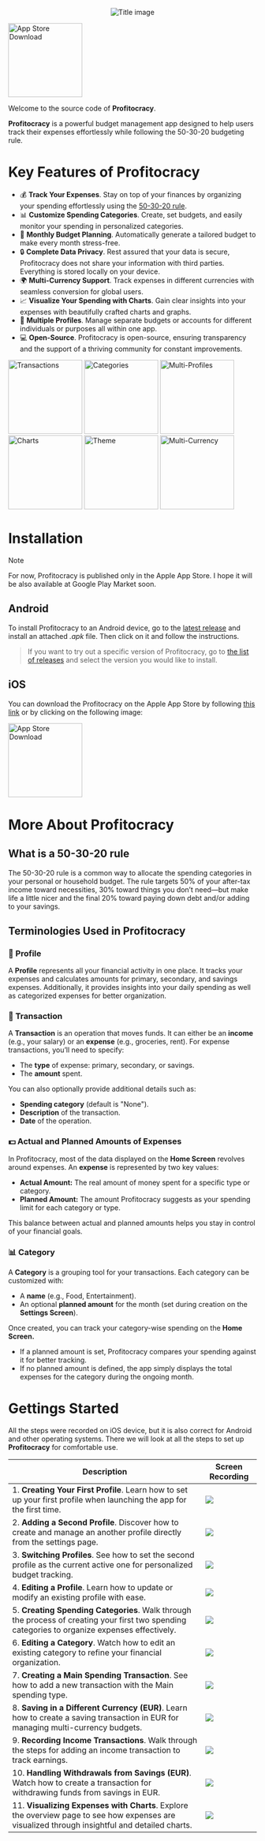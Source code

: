<p align="center">
  <img src="https://raw.githubusercontent.com/KrawMire/profitocracy/dev/docs/assets/banners/main_banner.png" alt="Title image" />
</p>

<p align="left">
    <a href="https://apps.apple.com/rs/app/profitocracy/id6503658740">
      <img src="https://raw.githubusercontent.com/KrawMire/profitocracy/dev/docs/assets/distribution/download_app_store.svg" alt="App Store Download" height="150"/>
    </a>
</p>

Welcome to the source code of **Profitocracy**.

**Profitocracy** is a powerful budget management app designed to help users track their expenses effortlessly while following the 50-30-20 budgeting rule.

# Key Features of Profitocracy

- 💰 **Track Your Expenses**. Stay on top of your finances by organizing your spending effortlessly using the [50-30-20 rule](#503020rule).
- 📊 **Customize Spending Categories**. Create, set budgets, and easily monitor your spending in personalized categories.
- 📅 **Monthly Budget Planning**. Automatically generate a tailored budget to make every month stress-free.
- 🔒 **Complete Data Privacy**. Rest assured that your data is secure, Profitocracy does not share your information with third parties. Everything is stored locally on your device.
- 🌍 **Multi-Currency Support**. Track expenses in different currencies with seamless conversion for global users.
- 📈 **Visualize Your Spending with Charts**. Gain clear insights into your expenses with beautifully crafted charts and graphs.
- 👥 **Multiple Profiles**. Manage separate budgets or accounts for different individuals or purposes all within one app.
- 💻 **Open-Source**. Profitocracy is open-source, ensuring transparency and the support of a thriving community for constant improvements.

<p align="left">
    <img src="https://raw.githubusercontent.com/KrawMire/profitocracy/dev/docs/assets/banners/transactions_banner.png" alt="Transactions" width="150"/>
    <img src="https://raw.githubusercontent.com/KrawMire/profitocracy/dev/docs/assets/banners/categories_banner.png" alt="Categories" width="150"/>
    <img src="https://raw.githubusercontent.com/KrawMire/profitocracy/dev/docs/assets/banners/multiprofiles_banner.png" alt="Multi-Profiles" width="150"/>
    <img src="https://raw.githubusercontent.com/KrawMire/profitocracy/dev/docs/assets/banners/charts_banner.png" alt="Charts" width="150"/>
    <img src="https://raw.githubusercontent.com/KrawMire/profitocracy/dev/docs/assets/banners/theme_banner.png" alt="Theme" width="150"/>
    <img src="https://raw.githubusercontent.com/KrawMire/profitocracy/dev/docs/assets/banners/multicurrency_banner.png" alt="Multi-Currency" width="150"/>
</p>

# Installation

> [!NOTE]
> For now, Profitocracy is published only in the Apple App Store. I hope it will be also available at Google Play Market soon.

## Android

To install Profitocracy to an Android device, go to the [latest release](https://github.com/KrawMire/profitocracy-maui/releases/latest) and install an attached *.apk* file.
Then click on it and follow the instructions.

> If you want to try out a specific version of Profitocracy, go to
> [the list of releases](https://github.com/KrawMire/profitocracy-maui/releases)
> and select the version you would like to install.

## iOS

You can download the Profitocracy on the Apple App Store by following [this link](https://apps.apple.com/rs/app/profitocracy/id6503658740) or by clicking on the following image:

<p align="left">
    <a href="https://apps.apple.com/rs/app/profitocracy/id6503658740">
      <img src="https://raw.githubusercontent.com/KrawMire/profitocracy/dev/docs/assets/distribution/download_app_store.svg" alt="App Store Download" height="150"/>
    </a>
</p>

# More About Profitocracy

## <a name="503020rule"></a> What is a 50-30-20 rule

The 50-30-20 rule is a common way to allocate the spending categories in your personal or household budget.
The rule targets 50% of your after-tax income toward necessities, 30% toward things you don’t need—but make
life a little nicer and the final 20% toward paying down debt and/or adding to your savings.

## Terminologies Used in Profitocracy

### 💼 Profile

A **Profile** represents all your financial activity in one place. It tracks your expenses and calculates amounts for primary, secondary, and savings expenses. Additionally, it provides insights into your daily spending as well as categorized expenses for better organization.

### 🧾 Transaction

A **Transaction** is an operation that moves funds. It can either be an **income** (e.g., your salary) or an **expense** (e.g., groceries, rent). For expense transactions, you’ll need to specify:
- The **type** of expense: primary, secondary, or savings.
- The **amount** spent.

You can also optionally provide additional details such as:
- **Spending category** (default is "None").
- **Description** of the transaction.
- **Date** of the operation.

### 💵 Actual and Planned Amounts of Expenses

In Profitocracy, most of the data displayed on the **Home Screen** revolves around expenses. An **expense** is represented by two key values:
- **Actual Amount:** The real amount of money spent for a specific type or category.
- **Planned Amount:** The amount Profitocracy suggests as your spending limit for each category or type.

This balance between actual and planned amounts helps you stay in control of your financial goals.

### 📊 Category

A **Category** is a grouping tool for your transactions. Each category can be customized with:
- A **name** (e.g., Food, Entertainment).
- An optional **planned amount** for the month (set during creation on the **Settings Screen**).

Once created, you can track your category-wise spending on the **Home Screen.**

- If a planned amount is set, Profitocracy compares your spending against it for better tracking.
- If no planned amount is defined, the app simply displays the total expenses for the category during the ongoing month.

# Gettings Started

All the steps were recorded on iOS device, but it is also correct for Android and other operating systems.
There we will look at all the steps to set up **Profitocracy** for comfortable use.

| Description                                                                                                                                    | Screen Recording                                                                                                                 |
|------------------------------------------------------------------------------------------------------------------------------------------------|----------------------------------------------------------------------------------------------------------------------------------|
| 1. **Creating Your First Profile**. Learn how to set up your first profile when launching the app for the first time.                          | <img src="https://raw.githubusercontent.com/KrawMire/profitocracy/dev/docs/assets/getting_started/1_first_profile.gif" />        |
| 2. **Adding a Second Profile**. Discover how to create and manage an another profile directly from the settings page.                          | <img src="https://raw.githubusercontent.com/KrawMire/profitocracy/dev/docs/assets/getting_started/2_second_profile.gif" />       |
| 3. **Switching Profiles**. See how to set the second profile as the current active one for personalized budget tracking.                       | <img src="https://raw.githubusercontent.com/KrawMire/profitocracy/dev/docs/assets/getting_started/3_set_current_profile.gif" />  |
| 4. **Editing a Profile**. Learn how to update or modify an existing profile with ease.                                                         | <img src="https://raw.githubusercontent.com/KrawMire/profitocracy/dev/docs/assets/getting_started/4_profile_edit.gif" />         |
| 5. **Creating Spending Categories**. Walk through the process of creating your first two spending categories to organize expenses effectively. | <img src="https://raw.githubusercontent.com/KrawMire/profitocracy/dev/docs/assets/getting_started/5_first_category.gif" />       |
| 6. **Editing a Category**. Watch how to edit an existing category to refine your financial organization.                                       | <img src="https://raw.githubusercontent.com/KrawMire/profitocracy/dev/docs/assets/getting_started/6_edit_category.gif" />        |
| 7. **Creating a Main Spending Transaction**. See how to add a new transaction with the Main spending type.                                     | <img src="https://raw.githubusercontent.com/KrawMire/profitocracy/dev/docs/assets/getting_started/7_main_transaction.gif" />     |
| 8. **Saving in a Different Currency (EUR)**. Learn how to create a saving transaction in EUR for managing multi-currency budgets.              | <img src="https://raw.githubusercontent.com/KrawMire/profitocracy/dev/docs/assets/getting_started/8_saving_transaction.gif" />   |
| 9. **Recording Income Transactions**. Walk through the steps for adding an income transaction to track earnings.                               | <img src="https://raw.githubusercontent.com/KrawMire/profitocracy/dev/docs/assets/getting_started/9_income.gif" />               |
| 10. **Handling Withdrawals from Savings (EUR)**. Watch how to create a transaction for withdrawing funds from savings in EUR.                  | <img src="https://raw.githubusercontent.com/KrawMire/profitocracy/dev/docs/assets/getting_started/10_withdraw.gif" />            |
| 11. **Visualizing Expenses with Charts**. Explore the overview page to see how expenses are visualized through insightful and detailed charts. | <img src="https://raw.githubusercontent.com/KrawMire/profitocracy/dev/docs/assets/getting_started/11_overview.gif" />            |

